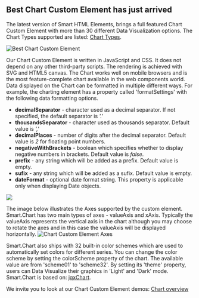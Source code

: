 ## Best Chart Custom Element has just arrived

The latest version of Smart HTML Elements, brings a full featured Chart Custom Element with more than 30 different Data Visualization options. The Chart Types supported are listed: [Chart Types](https://www.htmlelements.com/docs/chart-types/ "Chart Types").  

![Best Chart Custom Element](https://www.htmlelements.com/wp-content/docs/chart-custom-element-2.png "Best Chart Custom Element")  

Our Chart Custom Element is written in JavaScript and CSS. It does not depend on any other third-party scripts. The rendering is achieved with SVG and HTML5 canvas. The Chart works well on mobile browsers and is the most feature-complete chart available in the web components world.  
Data displayed on the Chart can be formatted in multiple different ways. For example, the charting element has a property called 'formatSettings' with the following data formatting options.  

*   **decimalSeparator** - character used as a decimal separator. If not specified, the default separator is _'.'_
*   **thousandsSeparator** - character used as thousands separator. Default value is _','_
*   **decimalPlaces** - number of digits after the decimal separator. Default value is _2_ for floating point numbers.
*   **negativeWithBrackets** - boolean which specifies whether to display negative numbers in brackets. Default value is _false_.
*   **prefix** - any string which will be added as a prefix. Default value is empty.
*   **sufix** - any string which will be added as a sufix. Default value is empty.
*   **dateFormat** - optional date format string. This property is applicable only when displaying Date objects.

![](https://www.htmlelements.com/wp-content/docs/chart-custom-element-18.png)  

The image below illustrates the Axes supported by the custom element. Smart.Chart has two main types of axes - valueAxis and xAxis. Typically the valueAxis represents the vertical axis in the chart although you may choose to rotate the axes and in this case the valueAxis will be displayed horizontally. ![Chart Custom Element Axes](https://www.htmlelements.com/wp-content/docs/chart-custom-element-16.png "Chart Axes")  

Smart.Chart also ships with 32 built-in color schemes which are used to automatically set colors for different series. You can change the color scheme by setting the colorScheme property of the chart. The available value are from 'scheme01' to 'scheme32'. By setting its 'theme' property, users can Data Visualize their graphics in 'Light' and 'Dark' mode. Smart.Chart is based on: [jqxChart](https://www.jqwidgets.com/jquery-widgets-demo/demos/jqxchart/ "jqxChart").  

We invite you to look at our Chart Custom Element demos: [Chart overview](https://www.htmlelements.com/demos/chart/overview/)
